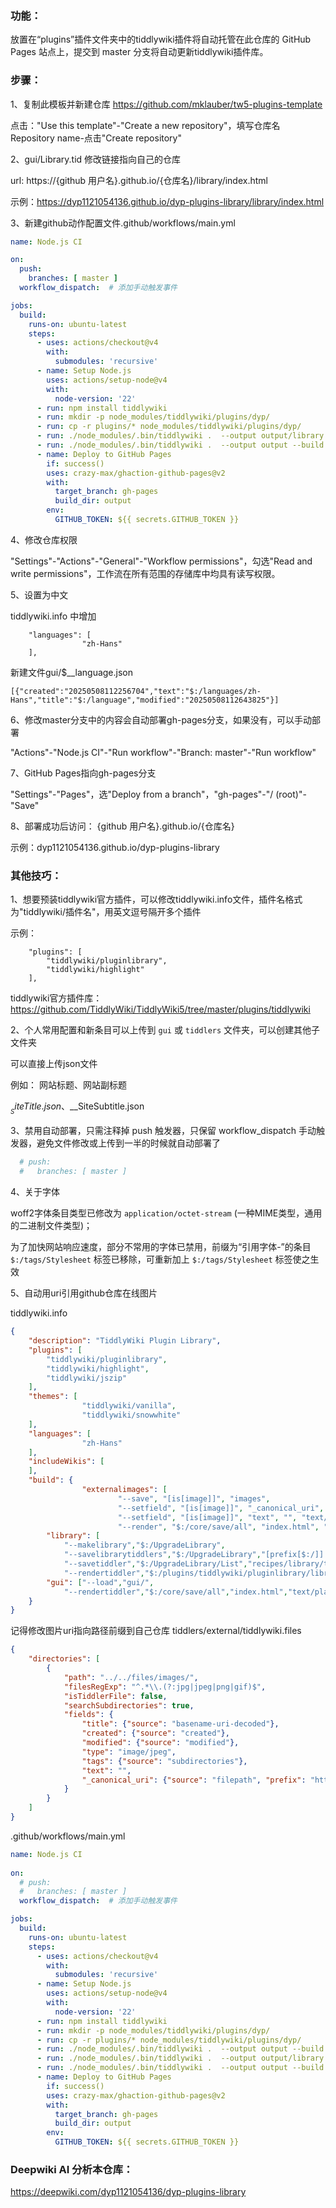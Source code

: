 ### 功能：

放置在“plugins”插件文件夹中的tiddlywiki插件将自动托管在此仓库的 GitHub Pages 站点上，提交到 master 分支将自动更新tiddlywiki插件库。

### 步骤：

1、复制此模板并新建仓库
https://github.com/mklauber/tw5-plugins-template

点击："Use this template"-"Create a new repository"，填写仓库名 Repository name-点击"Create repository"

2、gui/Library.tid 修改链接指向自己的仓库

url: https://{github 用户名}.github.io/{仓库名}/library/index.html

示例：https://dyp1121054136.github.io/dyp-plugins-library/library/index.html

3、新建github动作配置文件.github/workflows/main.yml

```yaml
name: Node.js CI

on:
  push:
    branches: [ master ]
  workflow_dispatch:  # 添加手动触发事件

jobs:
  build:
    runs-on: ubuntu-latest
    steps:
      - uses: actions/checkout@v4
        with:
          submodules: 'recursive'
      - name: Setup Node.js
        uses: actions/setup-node@v4
        with:
          node-version: '22'
      - run: npm install tiddlywiki
      - run: mkdir -p node_modules/tiddlywiki/plugins/dyp/
      - run: cp -r plugins/* node_modules/tiddlywiki/plugins/dyp/
      - run: ./node_modules/.bin/tiddlywiki .  --output output/library --build library
      - run: ./node_modules/.bin/tiddlywiki .  --output output --build gui
      - name: Deploy to GitHub Pages
        if: success()
        uses: crazy-max/ghaction-github-pages@v2
        with:
          target_branch: gh-pages
          build_dir: output
        env:
          GITHUB_TOKEN: ${{ secrets.GITHUB_TOKEN }}
```

4、修改仓库权限

"Settings"-"Actions"-"General"-"Workflow permissions"，勾选"Read and write permissions"，工作流在所有范围的存储库中均具有读写权限。

5、设置为中文

tiddlywiki.info 中增加

```
	"languages": [
                "zh-Hans"
	],
```

新建文件gui/$__language.json

```
[{"created":"20250508112256704","text":"$:/languages/zh-Hans","title":"$:/language","modified":"20250508112643825"}]
```

6、修改master分支中的内容会自动部署gh-pages分支，如果没有，可以手动部署

"Actions"-"Node.js CI"-"Run workflow"-"Branch: master"-"Run workflow"

7、GitHub Pages指向gh-pages分支

"Settings"-"Pages"，选"Deploy from a branch"，"gh-pages"-"/ (root)"-"Save"

8、部署成功后访问：
{github 用户名}.github.io/{仓库名}

示例：dyp1121054136.github.io/dyp-plugins-library


### 其他技巧：

1、想要预装tiddlywiki官方插件，可以修改tiddlywiki.info文件，插件名格式为"tiddlywiki/插件名"，用英文逗号隔开多个插件

示例：

```
	"plugins": [
		"tiddlywiki/pluginlibrary",
		"tiddlywiki/highlight"
	],
```

tiddlywiki官方插件库：https://github.com/TiddlyWiki/TiddlyWiki5/tree/master/plugins/tiddlywiki

2、个人常用配置和新条目可以上传到 `gui` 或 `tiddlers` 文件夹，可以创建其他子文件夹

可以直接上传json文件

例如：
网站标题、网站副标题

$__SiteTitle.json、$__SiteSubtitle.json

3、禁用自动部署，只需注释掉 push 触发器，只保留 workflow_dispatch 手动触发器，避免文件修改或上传到一半的时候就自动部署了

```yaml
  # push:  
  #   branches: [ master ]
```

4、关于字体

woff2字体条目类型已修改为 `application/octet-stream` (一种MIME类型，通用的二进制文件类型)；

为了加快网站响应速度，部分不常用的字体已禁用，前缀为“引用字体-”的条目 `$:/tags/Stylesheet` 标签已移除，可重新加上 `$:/tags/Stylesheet` 标签使之生效

5、自动用uri引用github仓库在线图片

tiddlywiki.info

```json
{
	"description": "TiddlyWiki Plugin Library",
	"plugins": [
		"tiddlywiki/pluginlibrary",
		"tiddlywiki/highlight",
		"tiddlywiki/jszip"
	],
	"themes": [
                "tiddlywiki/vanilla",
                "tiddlywiki/snowwhite"
	],
	"languages": [
                "zh-Hans"
	],
	"includeWikis": [
	],
	"build": {
                "externalimages": [    
                        "--save", "[is[image]]", "images",  
                        "--setfield", "[is[image]]", "_canonical_uri", "$:/core/templates/canonical-uri-external-image", "text/plain",  
                        "--setfield", "[is[image]]", "text", "", "text/plain",  
                        "--render", "$:/core/save/all", "index.html", "text/plain"],
		"library": [
			"--makelibrary","$:/UpgradeLibrary",
   			"--savelibrarytiddlers","$:/UpgradeLibrary","[prefix[$:/]] -[prefix[$:/plugins/tiddlywiki/]] -[prefix[$:/themes/tiddlywiki/]] -[prefix[$:/languages/]] -[[$:/plugins/tiddlywiki/upgrade]] -[[$:/plugins/tiddlywiki/translators]] -[[$:/plugins/tiddlywiki/pluginlibrary]] -[[$:/plugins/tiddlywiki/jasmine]]","recipes/library/tiddlers/","$:/UpgradeLibrary/List",
   			"--savetiddler","$:/UpgradeLibrary/List","recipes/library/tiddlers.json",
			"--rendertiddler","$:/plugins/tiddlywiki/pluginlibrary/library.template.html","index.html","text/plain"],
		"gui": ["--load","gui/",
			"--rendertiddler","$:/core/save/all","index.html","text/plain"]
	}
}
```

记得修改图片uri指向路径前缀到自己仓库
tiddlers/external/tiddlywiki.files

```json
{  
    "directories": [  
        {  
            "path": "../../files/images/",  
            "filesRegExp": "^.*\\.(?:jpg|jpeg|png|gif)$",  
            "isTiddlerFile": false,  
            "searchSubdirectories": true,  
            "fields": {  
                "title": {"source": "basename-uri-decoded"},  
                "created": {"source": "created"},  
                "modified": {"source": "modified"},  
                "type": "image/jpeg",  
                "tags": {"source": "subdirectories"},  
                "text": "",  
                "_canonical_uri": {"source": "filepath", "prefix": "https://raw.githubusercontent.com/dyp1121054136/dyp-plugins-library/refs/heads/master/files/images/"}  
            }  
        }  
    ]  
}
```

.github/workflows/main.yml

```yml
name: Node.js CI  
  
on:  
  # push:  
  #   branches: [ master ]  
  workflow_dispatch:  # 添加手动触发事件

jobs:
  build:
    runs-on: ubuntu-latest
    steps:
      - uses: actions/checkout@v4
        with:
          submodules: 'recursive'
      - name: Setup Node.js
        uses: actions/setup-node@v4
        with:
          node-version: '22'
      - run: npm install tiddlywiki
      - run: mkdir -p node_modules/tiddlywiki/plugins/dyp/
      - run: cp -r plugins/* node_modules/tiddlywiki/plugins/dyp/
      - run: ./node_modules/.bin/tiddlywiki .  --output output --build externalimages
      - run: ./node_modules/.bin/tiddlywiki .  --output output/library --build library
      - run: ./node_modules/.bin/tiddlywiki .  --output output --build gui
      - name: Deploy to GitHub Pages
        if: success()
        uses: crazy-max/ghaction-github-pages@v2
        with:
          target_branch: gh-pages
          build_dir: output
        env:
          GITHUB_TOKEN: ${{ secrets.GITHUB_TOKEN }}
```

### Deepwiki AI 分析本仓库：

https://deepwiki.com/dyp1121054136/dyp-plugins-library
